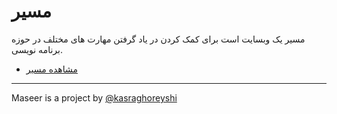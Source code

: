 # مسیر

مسیر یک وبسایت است برای کمک کردن در یاد گرفتن مهارت های مختلف در حوزه برنامه نویسی.

- [مشاهده مسیر](https://maseer.iran.liara.run)

---

Maseer is a project by [@kasraghoreyshi](https://github.com/kasraghoreyshi)
